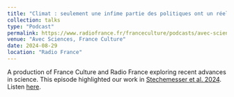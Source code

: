 ```yaml
---
title: "Climat : seulement une infime partie des politiques ont un réel impact"
collection: talks
type: "Podcast"
permalink: https://www.radiofrance.fr/franceculture/podcasts/avec-sciences/climat-une-infime-partie-des-politiques-ont-un-reel-impact-4190342
venue: "Avec Sciences, France Culture"
date: 2024-08-29
location: "Radio France"
---
```


A production of France Culture and Radio France exploring recent advances in science. This episode highlighted our work in [Stechemesser et al. 2024](https://www.science.org/doi/10.1126/science.adl6547). Listen [here](https://www.radiofrance.fr/franceculture/podcasts/avec-sciences/climat-une-infime-partie-des-politiques-ont-un-reel-impact-4190342).
